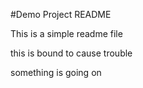 #Demo Project README

This is a simple readme file

this is bound to cause trouble

something is going on
